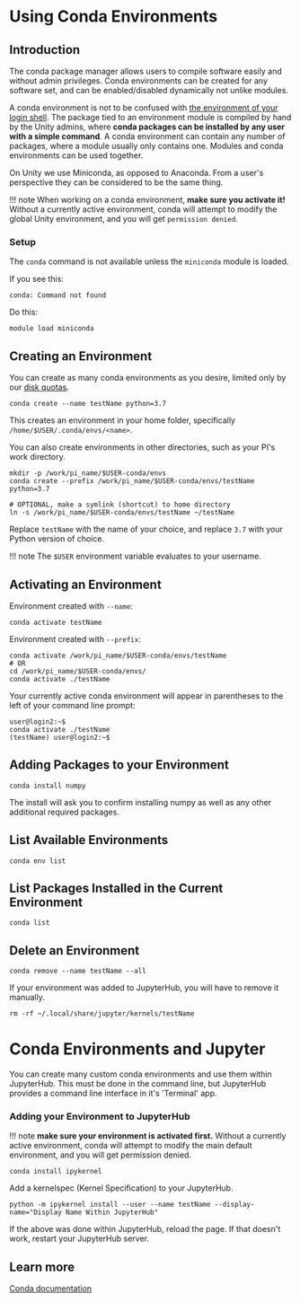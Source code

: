 # Using Conda Environments #

## Introduction ##

The conda package manager allows users to compile software easily and without admin privileges. Conda environments can be created for any software set, and can be enabled/disabled dynamically not unlike modules.

A conda environment is not to be confused with [the environment of your login shell](module-intro.md). The package tied to an environment module is compiled by hand by the Unity admins, where **conda packages can be installed by any user with a simple command**. A conda environment can contain any number of packages, where a module usually only contains one. Modules and conda environments can be used together.

On Unity we use Miniconda, as opposed to Anaconda. From a user's perspective they can be considered to be the same thing.

!!! note
    When working on a conda environment, **make sure you activate it!** Without a currently active environment, conda will attempt to modify the global Unity environment, and you will get `permission denied`.

### Setup ###
The <red>`conda`</red> command is not available unless the `miniconda` module is loaded.

If you see this:
```
conda: Command not found
```
Do this:
```
module load miniconda
```

## Creating an Environment ##
You can create as many conda environments as you desire, limited only by our [disk quotas](../technical/storage.md).
```
conda create --name testName python=3.7
```
This creates an environment in your home folder, specifically `/home/$USER/.conda/envs/<name>`.

You can also create environments in other directories, such as your PI's work directory.
```
mkdir -p /work/pi_name/$USER-conda/envs
conda create --prefix /work/pi_name/$USER-conda/envs/testName python=3.7

# OPTIONAL, make a symlink (shortcut) to home directory
ln -s /work/pi_name/$USER-conda/envs/testName ~/testName
```

Replace `testName` with the name of your choice, and replace `3.7` with your Python version of choice.

!!! note
    The `$USER` environment variable evaluates to your username.

## Activating an Environment ##
Environment created with `--name`:
```
conda activate testName
```
Environment created with `--prefix`:
```
conda activate /work/pi_name/$USER-conda/envs/testName
# OR
cd /work/pi_name/$USER-conda/envs/
conda activate ./testName
```

Your currently active conda environment will appear in parentheses to the left of your command line prompt:
```
user@login2:~$
conda activate ./testName
(testName) user@login2:~$
```

## Adding Packages to your Environment ##
```
conda install numpy
```
The install will ask you to confirm installing numpy as well as any other additional required packages.

## List Available Environments ##
```
conda env list
```

## List Packages Installed in the Current Environment ##
```
conda list
```

## Delete an Environment ##
```
conda remove --name testName --all
```
If your environment was added to JupyterHub, you will have to remove it manually.
```
rm -rf ~/.local/share/jupyter/kernels/testName
```

# Conda Environments and Jupyter

You can create many custom conda environments and use them within JupyterHub. This must be done in the command line, but JupyterHub provides a command line interface in it's 'Terminal' app.

### Adding your Environment to JupyterHub ###
!!! note
    **make sure your environment is activated first.** Without a currently active environment, conda will attempt to modify the main default environment, and you will get permission denied.
```
conda install ipykernel
```
Add a kernelspec (Kernel Specification) to your JupyterHub.
```
python -m ipykernel install --user --name testName --display-name="Display Name Within JupyterHub"
```
If the above was done within JupyterHub, reload the page. If that doesn't work, restart your JupyterHub server.

## Learn more ##
[Conda documentation](https://docs.conda.io/projects/conda/en/latest/user-guide/tasks/manage-environments.html)
